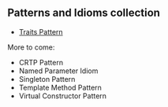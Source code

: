 ## Patterns and Idioms collection

- [Traits Pattern](TraitsPattern/README.md)
 

More to come:
- CRTP Pattern  
- Named Parameter Idiom  
- Singleton Pattern  
- Template Method Pattern  
- Virtual Constructor Pattern 
  
